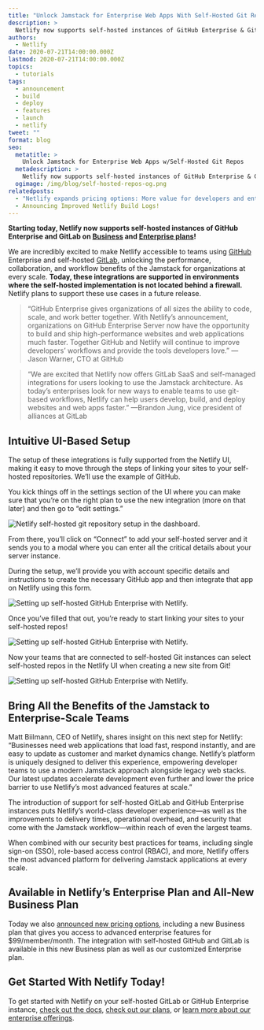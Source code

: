 ```yaml
---
title: "Unlock Jamstack for Enterprise Web Apps With Self-Hosted Git Repos"
description: >
  Netlify now supports self-hosted instances of GitHub Enterprise & GitLab! Learn how you can start shipping with Netlify today!
authors:
  - Netlify
date: 2020-07-21T14:00:00.000Z
lastmod: 2020-07-21T14:00:00.000Z
topics:
  - tutorials
tags:
  - announcement
  - build
  - deploy
  - features
  - launch
  - netlify
tweet: ""
format: blog
seo:
  metatitle: >
    Unlock Jamstack for Enterprise Web Apps w/Self-Hosted Git Repos
  metadescription: >
    Netlify now supports self-hosted instances of GitHub Enterprise & GitLab! Learn how you can start shipping with Netlify today!
  ogimage: /img/blog/self-hosted-repos-og.png
relatedposts:
  - "Netlify expands pricing options: More value for developers and enterprise teams"
  - Announcing Improved Netlify Build Logs!
---
```


**Starting today, Netlify now supports self-hosted instances of GitHub Enterprise and GitLab on [Business][plans] and [Enterprise plans][enterprise]!**

We are incredibly excited to make Netlify accessible to teams using [GitHub](https://github.com/about) Enterprise and self-hosted [GitLab](https://about.gitlab.com/), unlocking the performance, collaboration, and workflow benefits of the Jamstack for organizations at every scale. **Today, these integrations are supported in environments where the self-hosted implementation is not located behind a firewall.** Netlify plans to support these use cases in a future release.

> “GitHub Enterprise gives organizations of all sizes the ability to code, scale, and work better together. With Netlify’s announcement, organizations on GitHub Enterprise Server now have the opportunity to build and ship high-performance websites and web applications much faster. Together GitHub and Netlify will continue to improve developers’ workflows and provide the tools developers love.”
> —Jason Warner, CTO at GitHub

> “We are excited that Netlify now offers GitLab SaaS and self-managed integrations for users looking to use the Jamstack architecture. As today’s enterprises look for new ways to enable teams to use git-based workflows, Netlify can help users develop, build, and deploy websites and web apps faster.”
> —Brandon Jung, vice president of alliances at GitLab


## Intuitive UI-Based Setup

The setup of these integrations is fully supported from the Netlify UI, making it easy to move through the steps of linking your sites to your self-hosted repositories. We’ll use the example of GitHub.

You kick things off in the settings section of the UI where you can make sure that you’re on the right plan to use the new integration (more on that later) and then go to “edit settings.”

![Netlify self-hosted git repository setup in the dashboard.](/img/blog/self-hosted-git-setup.png)

From there, you’ll click on “Connect” to add your self-hosted server and it sends you to a modal where you can enter all the critical details about your server instance. 

During the setup, we’ll provide you with account specific details and instructions to create the necessary GitHub app and then integrate that app on Netlify using this form.

![Setting up self-hosted GitHub Enterprise with Netlify.](/img/blog/github-enterprise-netlify-setup.png)

Once you’ve filled that out, you’re ready to start linking your sites to your self-hosted repos!

![Setting up self-hosted GitHub Enterprise with Netlify.](/img/blog/github-enterprise-netlify-configured.png)

Now your teams that are connected to self-hosted Git instances can select self-hosted repos in the Netlify UI when creating a new site from Git!

![Setting up self-hosted GitHub Enterprise with Netlify.](/img/blog/github-enterprise-create-netlify-site.png)

## Bring All the Benefits of the Jamstack to Enterprise-Scale Teams

Matt Biilmann, CEO of Netlify, shares insight on this next step for Netlify: “Businesses need web applications that load fast, respond instantly, and are easy to update as customer and market dynamics change. Netlify’s platform is uniquely designed to deliver this experience, empowering developer teams to use a modern Jamstack approach alongside legacy web stacks. Our latest updates accelerate development even further and lower the price barrier to use Netlify’s most advanced features at scale.”

The introduction of support for self-hosted GitLab and GitHub Enterprise instances puts Netlify’s world-class developer experience—as well as the improvements to delivery times, operational overhead, and security that come with the Jamstack workflow—within reach of even the largest teams.

When combined with our security best practices for teams, including single sign-on (SSO), role-based access control (RBAC), and more, Netlify offers the most advanced platform for delivering Jamstack applications at every scale.

## Available in Netlify’s Enterprise Plan and All-New Business Plan

Today we also [announced new pricing options][plans], including a new Business plan that gives you access to advanced enterprise features for $99/member/month. The integration with self-hosted GitHub and GitLab is available in this new Business plan as well as our customized Enterprise plan. 

## Get Started With Netlify Today!

To get started with Netlify on your self-hosted GitLab or GitHub Enterprise instance, [check out the docs][docs], [check out our plans][plans], or [learn more about our enterprise offerings][enterprise].

[plans]: https://www.netlify.com/pricing/?utm_source=blog&utm_medium=self-hosted-git-jl&utm_campaign=devex
[enterprise]: https://www.netlify.com/enterprise/?utm_source=blog&utm_medium=self-hosted-git-jl&utm_campaign=devex
[docs]: https://docs.netlify.com/configure-builds/repo-permissions-linking/self-hosted-git/?utm_source=blog&utm_medium=self-hosted-jl&utm_campaign=devex
